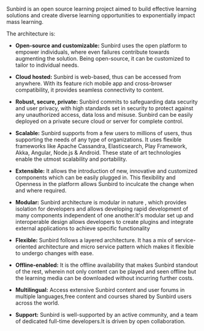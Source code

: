 Sunbird is an open source learning project aimed to build effective learning solutions and create diverse learning opportunities to exponentially impact mass learning.

The architecture is:

* **Open-source and customizable:** Sunbird uses the open platform to empower individuals, where even failures contribute towards augmenting the solution. Being open-source, it can be customized to tailor to individual needs.

*  **Cloud hosted:** Sunbird is web-based, thus can be accessed from anywhere. With its feature rich mobile app and cross-browser compatibility, it provides seamless connectivity to content.

* **Robust, secure, private:** Sunbird commits to safeguarding data security and user privacy, with high standards set in security to protect against any unauthorized access, data loss and misuse. Sunbird can be easily deployed on a private secure cloud or server for complete control.

* **Scalable:** Sunbird supports from a few users to millions of users, thus supporting the needs of any type of organizations. It uses flexible frameworks like Apache Cassandra, Elasticsearch, Play Framework, Akka, Angular, Node.js & Android. These state of art technologies enable the utmost scalability and portability.

* **Extensible:** It allows the introduction of new, innovative and customized components which can be easily plugged in. This flexibility and Openness in the platform allows Sunbird to inculcate the change when and where required.

* **Modular:** Sunbird architecture is modular in nature , which provides isolation for developers and allows developing rapid development of many components independent of one another.It's modular set up and interoperable design allows developers to create plugins and integrate external applications to achieve specific functionality

*  **Flexible:** Sunbird follows a layered architecture. It has a mix of service-oriented architecture and micro service pattern which makes it flexible to undergo changes with ease.

* **Offline-enabled:** It is the offline availability that makes Sunbird standout of the rest, wherein not only content can be played and seen offline but the learning media can be downloaded without incurring further costs.

* **Multilingual:** Access extensive Sunbird content and user forums in multiple languages,free content and courses shared by Sunbird users across the world.

* **Support:** Sunbird is well-supported by an active  community, and a team of dedicated full-time developers.It is driven by open collaboration.
